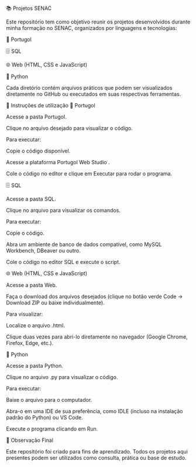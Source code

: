 📚 Projetos SENAC

Este repositório tem como objetivo reunir os projetos desenvolvidos durante minha formação no SENAC, organizados por linguagens e tecnologias:

🧩 Portugol

🗄️ SQL

🌐 Web (HTML, CSS e JavaScript)

🐍 Python

Cada diretório contém arquivos práticos que podem ser visualizados diretamente no GitHub ou executados em suas respectivas ferramentas.

🚀 Instruções de utilização
🧩 Portugol

Acesse a pasta Portugol.

Clique no arquivo desejado para visualizar o código.

Para executar:

Copie o código disponível.

Acesse a plataforma Portugol Web Studio
.

Cole o código no editor e clique em Executar para rodar o programa.

🗄️ SQL

Acesse a pasta SQL.

Clique no arquivo para visualizar os comandos.

Para executar:

Copie o código.

Abra um ambiente de banco de dados compatível, como MySQL Workbench, DBeaver ou outro.

Cole o código no editor SQL e execute o script.

🌐 Web (HTML, CSS e JavaScript)

Acesse a pasta Web.

Faça o download dos arquivos desejados (clique no botão verde Code → Download ZIP ou baixe individualmente).

Para visualizar:

Localize o arquivo .html.

Clique duas vezes para abri-lo diretamente no navegador (Google Chrome, Firefox, Edge, etc.).

🐍 Python

Acesse a pasta Python.

Clique no arquivo .py para visualizar o código.

Para executar:

Baixe o arquivo para o computador.

Abra-o em uma IDE de sua preferência, como IDLE (incluso na instalação padrão do Python) ou VS Code.

Execute o programa clicando em Run.

📌 Observação Final

Este repositório foi criado para fins de aprendizado. Todos os projetos aqui presentes podem ser utilizados como consulta, prática ou base de estudo.
